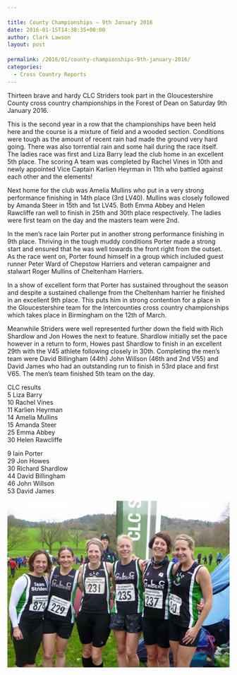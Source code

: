 ```yaml
---

title: County Championships – 9th January 2016
date: 2016-01-15T14:38:35+00:00
author: Clark Lawson
layout: post

permalink: /2016/01/county-championships-9th-january-2016/
categories:
  - Cross Country Reports
---
```

Thirteen brave and hardy CLC Striders took part in the Gloucestershire County cross country championships in the Forest of Dean on Saturday 9th January 2016.&nbsp;

This is the second year in a row that the championships have been held here and the course is a mixture of field and a wooded section. Conditions were tough as the amount of recent rain had made the ground very hard going. There was also torrential rain and some hail during the race itself.&nbsp;  
The ladies race was first and Liza Barry lead the club home in an excellent 5th place. The scoring A team was completed by Rachel Vines in 10th and newly appointed Vice Captain Karlien Heyrman in 11th who battled against each other and the elements!&nbsp;

Next home for the club was Amelia Mullins who put in a very strong performance finishing in 14th place (3rd LV40). Mullins was closely followed by Amanda Steer in 15th and 1st LV45. Both Emma Abbey and Helen Rawcliffe ran well to finish in 25th and 30th place respectively. The ladies were first team on the day and the masters team were 2nd. &nbsp;

In the men’s race Iain Porter put in another strong performance finishing in 9th place. Thriving in the tough muddy conditions Porter made a strong start and ensured that he was well towards the front right from the outset. As the race went on, Porter found himself in a group which included guest runner Peter Ward of Chepstow Harriers and veteran campaigner and stalwart Roger Mullins of Cheltenham Harriers.&nbsp;

In a show of excellent form that Porter has sustained throughout the season and despite a sustained challenge from the Cheltenham harrier he finished in an excellent 9th place. This puts him in strong contention for a place in the Gloucestershire team for the Intercounties cross country championships which takes place in Birmingham on the 12th of March.&nbsp;

Meanwhile Striders were well represented further down the field with Rich Shardlow and Jon Howes the next to feature. Shardlow initially set the pace however in a return to form, Howes past Shardlow to finish in an excellent 29th with the V45 athlete following closely in 30th. Completing the men’s team were David Billingham (44th) John Willson (46th and 2nd V55) and David James who had an outstanding run to finish in 53rd place and first V65. The men’s team finished 5th team on the day.

CLC results  
5 Liza Barry  
10 Rachel Vines  
11 Karlien Heyrman  
14 Amelia Mullins  
15 Amanda Steer  
25 Emma Abbey  
30 Helen Rawcliffe

9 Iain Porter  
29 Jon Howes  
30 Richard Shardlow  
44 David Billingham  
46 John Willson  
53 David James


<img alt="" src="/Images/2016/01/img_4575.jpeg" title="" class="size-custom" />

